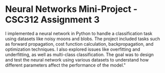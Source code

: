 # Neural Networks Mini-Project - CSC312 Assignment 3

I implemented a neural network in Python to handle a classification task using datasets like noisy moons and blobs. The project included tasks such as forward propagation, cost function calculation, backpropagation, and optimization techniques. I also explored issues like overfitting and underfitting, as well as multi-class classification. The goal was to design and test the neural network using various datasets to understand how different parameters affect the performance of the model."
